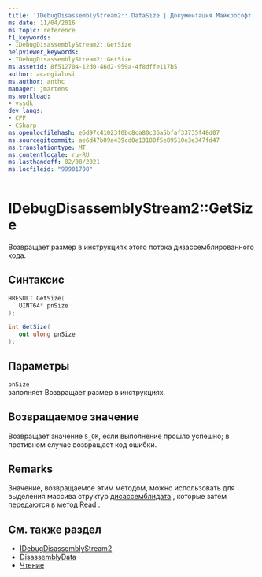 ```yaml
---
title: 'IDebugDisassemblyStream2:: DataSize | Документация Майкрософт'
ms.date: 11/04/2016
ms.topic: reference
f1_keywords:
- IDebugDisassemblyStream2::GetSize
helpviewer_keywords:
- IDebugDisassemblyStream2::GetSize
ms.assetid: 8f512704-12d0-46d2-959a-4f8dffe117b5
author: acangialosi
ms.author: anthc
manager: jmartens
ms.workload:
- vssdk
dev_langs:
- CPP
- CSharp
ms.openlocfilehash: e6d97c41023f0bc8ca80c36a5bfaf33735f48d07
ms.sourcegitcommit: ae6d47b09a439cd0e13180f5e89510e3e347fd47
ms.translationtype: MT
ms.contentlocale: ru-RU
ms.lasthandoff: 02/08/2021
ms.locfileid: "99901708"
---
```

# <a name="idebugdisassemblystream2getsize"></a>IDebugDisassemblyStream2::GetSize
Возвращает размер в инструкциях этого потока дизассемблированного кода.

## <a name="syntax"></a>Синтаксис

```cpp
HRESULT GetSize( 
   UINT64* pnSize
);
```

```csharp
int GetSize( 
   out ulong pnSize
);
```

## <a name="parameters"></a>Параметры
`pnSize`\
заполняет Возвращает размер в инструкциях.

## <a name="return-value"></a>Возвращаемое значение
 Возвращает значение `S_OK`, если выполнение прошло успешно; в противном случае возвращает код ошибки.

## <a name="remarks"></a>Remarks
 Значение, возвращаемое этим методом, можно использовать для выделения массива структур [дисассемблидата](../../../extensibility/debugger/reference/disassemblydata.md) , которые затем передаются в метод [Read](../../../extensibility/debugger/reference/idebugdisassemblystream2-read.md) .

## <a name="see-also"></a>См. также раздел
- [IDebugDisassemblyStream2](../../../extensibility/debugger/reference/idebugdisassemblystream2.md)
- [DisassemblyData](../../../extensibility/debugger/reference/disassemblydata.md)
- [Чтение](../../../extensibility/debugger/reference/idebugdisassemblystream2-read.md)
